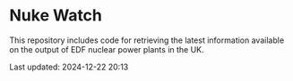 # Nuke Watch

This repository includes code for retrieving the latest information available on the output of EDF nuclear power plants in the UK.

Last updated: 2024-12-22 20:13
